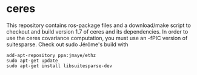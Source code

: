 ceres
=====

This repository contains ros-package files and a download/make script to checkout and build version 1.7 of ceres and its dependencies.
In order to use the ceres covariance computation, you must use an -fPIC version of suitesparse. Check out sudo Jérôme's build with
```
add-apt-repository ppa:jmaye/ethz
sudo apt-get update
sudo apt-get install libsuitesparse-dev
```
